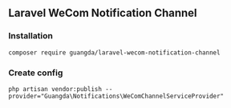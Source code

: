 ## Laravel WeCom Notification Channel

### Installation
```
composer require guangda/laravel-wecom-notification-channel
```

### Create config
```
php artisan vendor:publish --provider="Guangda\Notifications\WeComChannelServiceProvider"
```